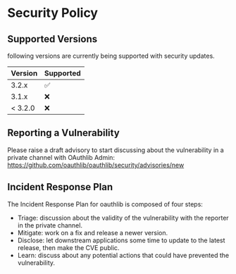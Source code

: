 # Security Policy

## Supported Versions

following versions are currently being supported with security updates.

| Version | Supported          |
| ------- | ------------------ |
| 3.2.x   | :white_check_mark: |
| 3.1.x   | :x:                |
| < 3.2.0 | :x:                |

## Reporting a Vulnerability

Please raise a draft advisory to start discussing about the vulnerability in a private channel with OAuthlib Admin: https://github.com/oauthlib/oauthlib/security/advisories/new

## Incident Response Plan

The Incident Response Plan for oauthlib is composed of four steps:

- Triage: discussion about the validity of the vulnerability with the reporter
  in the private channel.
- Mitigate: work on a fix and release a newer version.
- Disclose: let downstream applications some time to update to the latest
  release, then make the CVE public.
- Learn: discuss about any potential actions that could have prevented the vulnerability.
